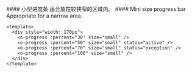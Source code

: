 <cn>
#### 小型进度条
适合放在较狭窄的区域内。
</cn>

<us>
#### Mini size progress bar
Appropriate for a narrow area.
</us>

```vue
<template>
  <div style="width: 170px">
    <o-progress :percent="30" size="small" />
    <o-progress :percent="50" size="small" status="active" />
    <o-progress :percent="70" size="small" status="exception" />
    <o-progress :percent="100" size="small" />
  </div>
</template>
```
